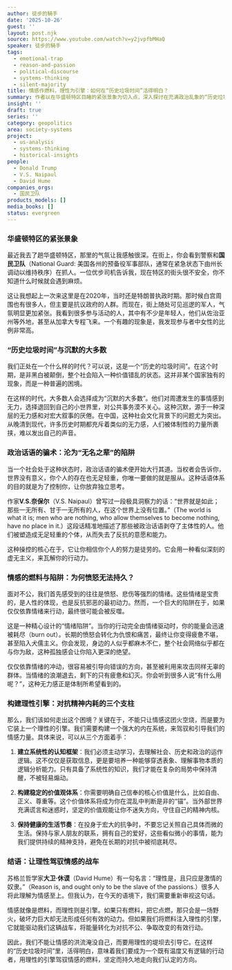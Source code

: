 ```yaml
---
author: 徒步的騎手
date: '2025-10-26'
guest: ''
layout: post.njk
source: https://www.youtube.com/watch?v=y2jvpfbMHaQ
speaker: 徒步的騎手
tags:
  - emotional-trap
  - reason-and-passion
  - political-discourse
  - systems-thinking
  - silent-majority
title: 情感作燃料，理性为引擎：如何在“历史垃圾时间”活得明白？
summary: 作者以在华盛顿特区目睹的紧张景象为切入点，深入探讨在充满政治乱象的“历史垃圾时间”中，个体应如何自处。文章的核心论点是，单纯依靠愤怒等情绪对抗体制是一个危险的陷阱，极易导致个人耗竭与仇恨滋生。作者提出，我们必须将情感作为“燃料”，同时用理性和系统性知识构建强大的“引擎”，并建立稳固的个人价值观，才能清醒、有效地应对时代的挑战，避免沦为被操控的工具。
insight: ''
draft: true
series: ''
category: geopolitics
area: society-systems
project:
  - us-analysis
  - systems-thinking
  - historical-insights
people:
  - Donald Trump
  - V.S. Naipaul
  - David Hume
companies_orgs:
  - 国民卫队
products_models: []
media_books: []
status: evergreen
---
```

### 华盛顿特区的紧张景象

最近我去了趟华盛顿特区，那里的气氛让我感触很深。在街上，你会看到警察和**国民卫队**（National Guard: 美国各州的预备役军事部队，通常在紧急状态下由州长调动以维持秩序）在抓人。一位优步司机告诉我，现在特区的街头很不安全，你不知道什么时候就会遇到麻烦。

这让我想起上一次来这里是在2020年，当时还是特朗普执政时期。那时候白宫周围也有很多人，但主要是抗议政府的人群。而现在，街上随处可见巡逻的军人，气氛明显更加紧张。我看到很多参与活动的人，其中有不少是年轻人，他们从佐治亚州等外地，甚至从加拿大专程飞来。一个有趣的现象是，我发现参与者中女性的比例非常高。

### “历史垃圾时间”与沉默的大多数

我们正处在一个什么样的时代？可以说，这是一个“历史的垃圾时间”。在这个时期，是非黑白被颠倒，整个社会陷入一种价值错乱的状态。这并非某个国家独有的现象，而是一种普遍的困境。

在这样的时代，大多数人会选择成为“沉默的大多数”。他们对周遭发生的事情感到无力，选择退回到自己的小世界里，对公共事务漠不关心。这种沉默，源于一种深层的无力感和对宏大叙事的厌倦。在中国，这种社会文化背景下的问题尤为突出。从晚清到现代，许多历史时期都充斥着类似的无力感，人们被体制性的力量所裹挟，难以发出自己的声音。

### 政治话语的骗术：沦为“无名之辈”的陷阱

当一个社会处于这种状态时，政治话语的骗术便开始大行其道。当权者会告诉你，世界没有意义，你个人的存在也无足轻重，你唯一要做的就是服从。这种话语体系的目的就是为了控制你，让你放弃独立思考。

作家**V.S.奈保尔**（V.S. Naipaul）曾写过一段极具洞察力的话：“世界就是如此；那些一无所有、甘于一无所有的人，在这个世界上没有位置。”（The world is what it is; men who are nothing, who allow themselves to become nothing, have no place in it.）这段话精准地描述了那些被政治话语剥夺了主体性的人。他们被塑造成无足轻重的个体，从而失去了反抗的意愿和能力。

这种操控的核心在于，它让你相信你个人的努力是徒劳的。它会用一种看似深刻的虚无主义，来瓦解你的行动力。

### 情感的燃料与陷阱：为何愤怒无法持久？

面对不公，我们首先感受到的往往是愤怒、悲伤等强烈的情绪。这些情绪是宝贵的，是人性的体现，也是反抗邪恶的最初动力。然而，一个巨大的陷阱在于，如果仅仅依靠情绪来行动，最终很可能会被反噬。

这是一种精心设计的“情绪陷阱”。当你的行动完全由情绪驱动时，你的能量会迅速被耗尽（burn out）。长期的愤怒会转化为仇恨和痛苦，最终让你变得疲惫不堪，甚至陷入犬儒主义。你会发现，身边的人似乎都麻木不仁，整个社会网络似乎都在与你为敌，这种孤独感会让你陷入更深的绝望。

仅仅依靠情绪的冲动，很容易被引导向错误的方向，甚至被利用来攻击同样无辜的群体。当情绪的浪潮退去，剩下的只有疲惫和幻灭。你会听到很多人说“有什么用呢？”，这种无力感正是体制所希望看到的。

### 构建理性引擎：对抗精神内耗的三个支柱

那么，我们该如何走出这个困境？关键在于，不能只让情感这团火空烧，而是要为它装上一个理性的引擎。我们需要构建一个强大的内在系统，来驾驭和引导我们的情感力量。具体来说，可以从三个方面着手：

1.  **建立系统性的认知框架**：我们必须主动学习，去理解社会、历史和政治的运作逻辑。这不仅仅是获取信息，更是要培养一种能够穿透表象、理解事物本质的逻辑分析能力。只有具备了系统性的知识，我们才能在复杂的局势中保持清醒，不被轻易煽动。

2.  **构建稳定的价值观体系**：你需要明确自己信奉的核心价值是什么，比如自由、正义、尊重等。这个价值体系将成为你在混乱中判断是非的“锚”。当外部世界充满谎言和迷惑时，坚定的价值观能让你不迷失方向，守住自己的精神内核。

3.  **保持健康的生活节奏**：在投身于宏大的抗争时，不要忘记关照自己具体而微的生活。保持与家人朋友的联系，拥有自己的爱好，这些看似微小的事情，能为我们提供持续的精神支持，避免在长期的对抗中被彻底耗尽。

### 结语：让理性驾驭情感的战车

苏格兰哲学家**大卫·休谟**（David Hume）有一句名言：“理性是，且只应是激情的奴隶。”（Reason is, and ought only to be the slave of the passions.）很多人将此理解为情感至上。但我认为，在今天的语境下，我们需要重新审视这句话。

情感就像是燃料，而理性则是引擎。如果只有燃料，把它点燃，那只会是一场野火，破坏力巨大却无法形成任何有效的动力。但如果我们将燃料注入理性的引擎，它就能驱动我们这辆战车，将能量转化为对抗不公、争取改变的有效行动。

因此，我们不能让情感的洪流淹没自己，而要用理性的堤坝去引导它。在这样的“历史垃圾时间”里，活得明白，意味着我们要成为一个既有温度又有逻辑的行动者，用理性的引擎驾驭情感的燃料，坚定而持久地走向我们认定的方向。